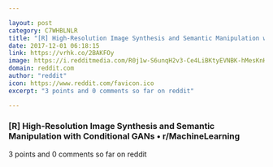 ```yaml
---

layout: post
category: C7WHBLNLR
title: "[R] High-Resolution Image Synthesis and Semantic Manipulation with Conditional GANs • r/MachineLearning"
date: 2017-12-01 06:18:15
link: https://vrhk.co/2BAKFOy
image: https://i.redditmedia.com/R0j1w-S6unqH2v3-Ce4LiBKtyEVNBK-hMesKnHzfuF4.jpg?w=320&s=f4d36478ebb32c500923e210e66dc756
domain: reddit.com
author: "reddit"
icon: https://www.reddit.com/favicon.ico
excerpt: "3 points and 0 comments so far on reddit"

---
```


### [R] High-Resolution Image Synthesis and Semantic Manipulation with Conditional GANs • r/MachineLearning

3 points and 0 comments so far on reddit